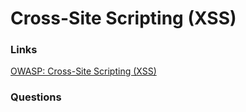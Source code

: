 # Cross-Site Scripting (XSS)

### Links
[OWASP: Cross-Site Scripting (XSS)](https://owasp.org/www-project-top-ten/2017/A7_2017-Cross-Site_Scripting_(XSS))

### Questions
